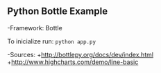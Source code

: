 ## Python Bottle Example
-Framework: Bottle

To inicialize run:
`python app.py`

-Sources:
    +http://bottlepy.org/docs/dev/index.html
    +http://www.highcharts.com/demo/line-basic